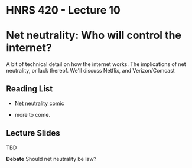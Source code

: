 # HNRS 420 - Lecture 10 <br/><br/>Net neutrality:  Who will control the internet?

A bit of technical detail on how the internet works.  The implications of net neutrality, or lack thereof.  We'll discuss Netflix, and Verizon/Comcast

## Reading List
* [Net neutrality comic](http://theoatmeal.com/blog/net_neutrality)
- more to come.

## Lecture Slides
TBD

**Debate** Should net neutrality be law?
